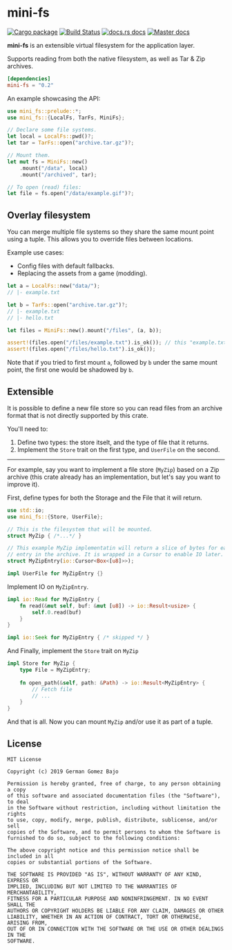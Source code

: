 # mini-fs

[![Cargo package](https://img.shields.io/crates/v/mini-fs.svg?style=flat-square)](https://crates.io/crates/mini-fs)
[![Build Status](https://img.shields.io/travis/germangb/mini-fs/master.svg?style=flat-square)](https://travis-ci.org/germangb/mini-fs)
[![docs.rs docs](https://docs.rs/mini-fs/badge.svg?style=flat-square)](https://docs.rs/mini-fs)
[![Master docs](https://img.shields.io/badge/docs-master-blue.svg?style=flat-square)](https://germangb.github.io/mini-fs/)

**mini-fs** is an extensible virtual filesystem for the application layer.

Supports reading from both the native filesystem, as well as Tar & Zip archives.

```toml
[dependencies]
mini-fs = "0.2"
```

An example showcasing the API:

```rust
use mini_fs::prelude::*;
use mini_fs::{LocalFs, TarFs, MiniFs};

// Declare some file systems.
let local = LocalFs::pwd()?;
let tar = TarFs::open("archive.tar.gz")?;

// Mount them.
let mut fs = MiniFs::new()
    .mount("/data", local)
    .mount("/archived", tar);

// To open (read) files:
let file = fs.open("/data/example.gif")?;
```

## Overlay filesystem

You can merge multiple file systems so they share the same mount point using a tuple. This allows you to override files between locations.

Example use cases:

* Config files with default fallbacks.
* Replacing the assets from a game (modding).

```rust
let a = LocalFs::new("data/");
// |- example.txt

let b = TarFs::open("archive.tar.gz")?;
// |- example.txt
// |- hello.txt

let files = MiniFs::new().mount("/files", (a, b));

assert!(files.open("/files/example.txt").is_ok()); // this "example.txt" is from "a"
assert!(files.open("/files/hello.txt").is_ok());
```

Note that if you tried to first mount `a`, followed by `b` under the same mount point, the first one would be shadowed by `b`.

## Extensible

It is possible to define a new file store so you can read files from an archive format that is not directly supported by this crate.

You'll need to:

1. Define two types: the store itselt, and the type of file that it returns.
2. Implement the `Store` trait on the first type, and `UserFile` on the second.

---

For example, say you want to implement a file store (`MyZip`) based on a Zip archive (this crate already has an implementation, but let's say you want to improve it).

First, define types for both the Storage and the File that it will return.
```rust
use std::io;
use mini_fs::{Store, UserFile};

// This is the filesystem that will be mounted.
struct MyZip { /*...*/ }

// This example MyZip implementatin will return a slice of bytes for each
// entry in the archive. It is wrapped in a Cursor to enable IO later.
struct MyZipEntry(io::Cursor<Box<[u8]>>);

impl UserFile for MyZipEntry {}
```

Implement IO on `MyZipEntry`.

```rust
impl io::Read for MyZipEntry {
    fn read(&mut self, buf: &mut [u8]) -> io::Result<usize> {
        self.0.read(buf)
    }
}

impl io::Seek for MyZipEntry { /* skipped */ }
```

And Finally, implement the `Store` trait on `MyZip`

```rust
impl Store for MyZip {
    type File = MyZipEntry;
    
    fn open_path(&self, path: &Path) -> io::Result<MyZipEntry> {
        // Fetch file
        // ...
    }
}
```

And that is all. Now you can mount `MyZip` and/or use it as part of a tuple.

## License

```
MIT License

Copyright (c) 2019 German Gomez Bajo

Permission is hereby granted, free of charge, to any person obtaining a copy
of this software and associated documentation files (the "Software"), to deal
in the Software without restriction, including without limitation the rights
to use, copy, modify, merge, publish, distribute, sublicense, and/or sell
copies of the Software, and to permit persons to whom the Software is
furnished to do so, subject to the following conditions:

The above copyright notice and this permission notice shall be included in all
copies or substantial portions of the Software.

THE SOFTWARE IS PROVIDED "AS IS", WITHOUT WARRANTY OF ANY KIND, EXPRESS OR
IMPLIED, INCLUDING BUT NOT LIMITED TO THE WARRANTIES OF MERCHANTABILITY,
FITNESS FOR A PARTICULAR PURPOSE AND NONINFRINGEMENT. IN NO EVENT SHALL THE
AUTHORS OR COPYRIGHT HOLDERS BE LIABLE FOR ANY CLAIM, DAMAGES OR OTHER
LIABILITY, WHETHER IN AN ACTION OF CONTRACT, TORT OR OTHERWISE, ARISING FROM,
OUT OF OR IN CONNECTION WITH THE SOFTWARE OR THE USE OR OTHER DEALINGS IN THE
SOFTWARE.
```